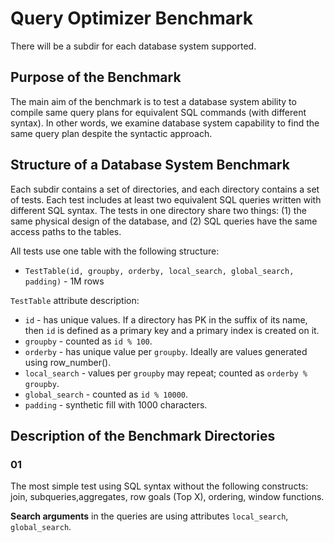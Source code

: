 # Query Optimizer Benchmark

There will be a subdir for each database system supported.

## Purpose of the Benchmark
The main aim of the benchmark is to test a database system ability to compile same query plans for equivalent SQL commands (with different syntax). In other words, we examine database system capability to find the same query plan despite the syntactic approach. 

## Structure of a Database System Benchmark

Each subdir contains a set of directories, and each directory contains a set of tests. Each test includes at least two equivalent SQL queries written with different SQL syntax. The tests in one directory share two things: (1) the same physical design of the database, and (2) SQL queries have the same access paths to the tables. 

All tests use one table with the following structure:
- `TestTable(id, groupby, orderby, local_search, global_search, padding)` - 1M rows

`TestTable` attribute description:
- `id` - has unique values. If a directory has PK in the suffix of its name, then `id` is defined as a primary key and a primary index is created on it.
- `groupby` - counted as `id % 100`.
- `orderby` - has unique value per `groupby`. Ideally are values generated using row_number().
- `local_search` - values per `groupby` may repeat; counted as `orderby % groupby`.
- `global_search` - counted as `id % 10000`.
- `padding` - synthetic fill with 1000 characters.

## Description of the Benchmark Directories 

### 01

The most simple test using SQL syntax without the following constructs: join, subqueries,aggregates, row goals (Top X), ordering, window functions. 

**Search arguments** in the queries are using attributes `local_search`, `global_search`. 

